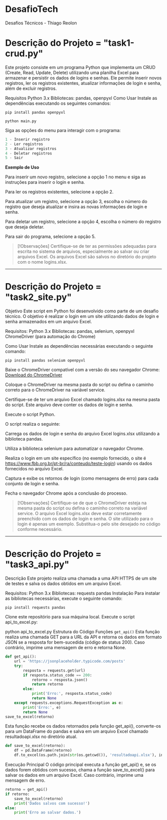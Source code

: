 # DesafioTech
Desafios Técnicos - Thiago Reolon


# Descrição do Projeto = **"task1-crud.py"**

Este projeto consiste em um programa Python que implementa um CRUD (Create, Read, Update, Delete) utilizando uma planilha Excel para armazenar e persistir os dados de logins e senhas. Ele permite inserir novos registros, ler os registros existentes, atualizar informações de login e senha, além de excluir registros.


Requisitos
Python 3.x
Bibliotecas: pandas, openpyxl
Como Usar
Instale as dependências executando os seguintes comandos:

`pip install pandas openpyxl`

`python main.py`



Siga as opções do menu para interagir com o programa:

```python
1 - Inserir registro
2 - Ler registros
3 - Atualizar registros
4 - Deletar registros
5 - Sair
```



**Exemplo de Uso**

Para inserir um novo registro, selecione a opção 1 no menu e siga as instruções para inserir o login e senha.

Para ler os registros existentes, selecione a opção 2.

Para atualizar um registro, selecione a opção 3, escolha o número do registro que deseja atualizar e insira as novas informações de login e senha.

Para deletar um registro, selecione a opção 4, escolha o número do registro que deseja deletar.

Para sair do programa, selecione a opção 5.



> [!Observações]
Certifique-se de ter as permissões adequadas para escrita no sistema de arquivos, especialmente ao salvar ou criar arquivos Excel.
Os arquivos Excel são salvos no diretório do projeto com o nome logins.xlsx.



-------------------------------------------------------------------------------------------------------------------------------------


# Descrição do Projeto = **"task2_site.py"**


Objetivo
Este script em Python foi desenvolvido como parte de um desafio técnico. O objetivo é realizar o login em um site utilizando dados de login e senha armazenados em um arquivo Excel.


Requisitos:
Python 3.x
Bibliotecas: pandas, selenium, openpyxl
ChromeDriver (para automação do Chrome)


Como Usar
Instale as dependências necessárias executando o seguinte comando:

`pip install pandas selenium openpyxl`


Baixe o ChromeDriver compatível com a versão do seu navegador Chrome:
[Download do ChromeDriver](https://googlechromelabs.github.io/chrome-for-testing/#stable)

Coloque o ChromeDriver na mesma pasta do script ou defina o caminho correto para o ChromeDriver na variável service.


Certifique-se de ter um arquivo Excel chamado logins.xlsx na mesma pasta do script. Este arquivo deve conter os dados de login e senha.



Execute o script Python.

O script realiza o seguinte:

Carrega os dados de login e senha do arquivo Excel logins.xlsx utilizando a biblioteca pandas.

Utiliza a biblioteca selenium para automatizar o navegador Chrome.

Realiza o login em um site específico (no exemplo fornecido, o site é https://www.fbb.org.br/pt-br/ra/conteudo/teste-login) usando os dados fornecidos no arquivo Excel.

Captura e exibe os retornos de login (como mensagens de erro) para cada conjunto de login e senha.

Fecha o navegador Chrome após a conclusão do processo.




> [!Observações] 
Certifique-se de que o ChromeDriver esteja na mesma pasta do script ou defina o caminho correto na variável service.
O arquivo Excel logins.xlsx deve estar corretamente preenchido com os dados de login e senha.
O site utilizado para o login é apenas um exemplo. Substitua-o pelo site desejado no código conforme necessário.




--------------------------------------------------------------------------------------------------------------------

# Descrição do Projeto = **"task3_api.py"**



Descrição
Este projeto realiza uma chamada a uma API HTTPS de um site de testes e salva os dados obtidos em um arquivo Excel.


Requisitos:
Python 3.x
Bibliotecas:
requests
pandas
Instalação
Para instalar as bibliotecas necessárias, execute o seguinte comando:

`pip install requests pandas`

Clone este repositório para sua máquina local.
Execute o script api_to_excel.py:

python api_to_excel.py
Estrutura do Código
Funções
`get_api()`
Esta função realiza uma chamada GET para a URL da API e retorna os dados em formato JSON se a resposta for bem-sucedida (código de status 200). Caso contrário, imprime uma mensagem de erro e retorna None.

```python
def get_api():
    url = 'https://jsonplaceholder.typicode.com/posts'
    try:
        resposta = requests.get(url)
        if resposta.status_code == 200:
            retorno = resposta.json()
            return retorno
        else:
            print('Erro:', resposta.status_code)
            return None
    except requests.exceptions.RequestException as e:
        print('Erro:', e)
        return None
save_to_excel(retorno)
```
Esta função recebe os dados retornados pela função get_api(), converte-os para um DataFrame do pandas e salva em um arquivo Excel chamado resultadoapi.xlsx no diretório atual.

```python
def save_to_excel(retorno):
    df = pd.DataFrame(retorno)
    df.to_excel(os.path.join(str(os.getcwd()), 'resultadoapi.xlsx'), index=False)

```
Execução Principal
O código principal executa a função get_api() e, se os dados forem obtidos com sucesso, chama a função save_to_excel() para salvar os dados em um arquivo Excel. Caso contrário, imprime uma mensagem de erro.

```python
retorno = get_api()
if retorno:
    save_to_excel(retorno)
    print('Dados salvos com sucesso!')
else:
    print('Erro ao salvar dados.')
```


